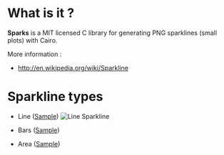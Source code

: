 # What is it ?

**Sparks** is a MIT licensed C library for generating PNG sparklines (small
plots) with Cairo.

More information :

* http://en.wikipedia.org/wiki/Sparkline



# Sparkline types

* Line ([Sample](https://github.com/thomas-quemard/sparks/blob/master/examples/line.c))
![Line Sparkline](https://github.com/thomas-quemard/sparks/raw/master/examples/area.png)

* Bars ([Sample](https://github.com/thomas-quemard/sparks/blob/master/examples/bars.c))
* Area ([Sample](https://github.com/thomas-quemard/sparks/blob/master/examples/area.c))
